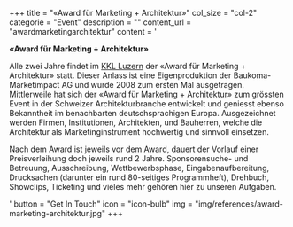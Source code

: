 +++
  title = "«Award für Marketing + Architektur»"
  col_size = "col-2"
  categorie = "Event"
  description = ""
  content_url = "awardmarketingarchitektur"
  content = '<p><strong>&laquo;Award f&uuml;r Marketing + Architektur&raquo;</strong></p><p>Alle zwei Jahre findet im <a href="https://www.kkl-luzern.ch/" target="_blank">KKL Luzern</a> der &laquo;Award f&uuml;r Marketing + Architektur&raquo; statt. Dieser Anlass ist eine Eigenproduktion der Baukoma-Marketimpact AG und wurde 2008 zum ersten Mal ausgetragen. Mittlerweile hat sich der &laquo;Award f&uuml;r Marketing + Architektur&raquo; zum gr&ouml;ssten Event in der Schweizer Architekturbranche entwickelt und geniesst ebenso Bekanntheit im benachbarten deutschsprachigen Europa. Ausgezeichnet werden Firmen, Institutionen, Architekten, und Bauherren, welche die Architektur als Marketinginstrument hochwertig und sinnvoll einsetzen.&nbsp;</p><p>Nach dem Award ist jeweils vor dem Award, dauert der Vorlauf einer Preisverleihung doch jeweils rund 2 Jahre. Sponsorensuche- und Betreuung, Ausschreibung, Wettbewerbsphase, Eingabenaufbereitung, Drucksachen (darunter ein rund 80-seitiges Programmheft), Drehbuch, Showclips, Ticketing und vieles mehr geh&ouml;ren hier zu unseren Aufgaben.&nbsp;<br /></p>'
  button = "Get In Touch"
  icon = "icon-bulb"
  img = "img/references/award-marketing-architektur.jpg"
+++